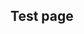 ## Test page

<div
  class="tabs"
  name="test"
  enabled="true"
  height="600"
  show="1"
  tabs="[
    // { type: 'component', filepath: 'example/GeomorphEdit' },
    { type: 'component', type: 'component',  filepath: 'example/NavDemo1' },
    // { type: 'component', filepath: 'example/LightsTest' },
    // { type: 'component', filepath: 'example/SpriteTest' },
    // { type: 'component', filepath: 'example/Css3dForeignObject#301' },
    // { type: 'component', filepath: 'example/SvgNavDemo1' },
    // { type: 'component', filepath: 'example/Pyramid3dDemo' },
    // { type: 'component', filepath: 'example/SvgStringPull' },
    // { type: 'component', filepath: 'example/TriangleDev#301' },
    // { type: 'terminal', filepath: 'test', env: { STAGE_KEY: 'stage-nav-demo-1' } },
    // { type: 'terminal', filepath: 'other' },
    // { type: 'component', filepath: 'example/SvgDoorsDemo#101' },
    // { type: 'component', filepath: 'example/SvgNavGraph#301' },
    // { type: 'component', filepath: 'example/SvgPanZoomDemo' },
    // { type: 'component', filepath: 'example/SvgVisibilityDemo#301' },
  ]"
>
</div>
